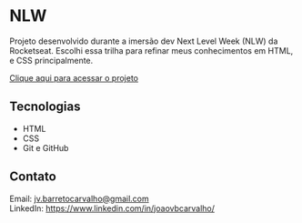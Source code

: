 # NLW

Projeto desenvolvido durante a imersão dev Next Level Week (NLW) da Rocketseat.
Escolhi essa trilha para refinar meus conhecimentos em HTML, e CSS principalmente.

[Clique aqui para acessar o projeto](https://joaovbcarvalho.github.io/NLW/)

## Tecnologias

- HTML
- CSS
- Git e GitHub

## Contato

Email: jv.barretocarvalho@gmail.com <br>
LinkedIn: https://www.linkedin.com/in/joaovbcarvalho/
